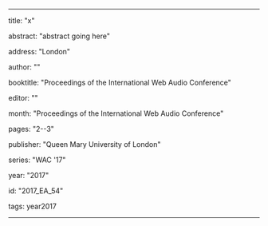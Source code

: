 ---
      
title: "x" 
      
abstract: "abstract going here"
      
address: "London" 
      
author: "" 
      
booktitle: "Proceedings of the International Web Audio Conference" 
      
editor: "" 
      
month: "Proceedings of the International Web Audio Conference"
      
pages: "2--3" 
      
publisher: "Queen Mary University of London" 
      
series: "WAC '17"  
      
year: "2017" 
      
id: "2017_EA_54" 
      
tags: year2017 
      
---